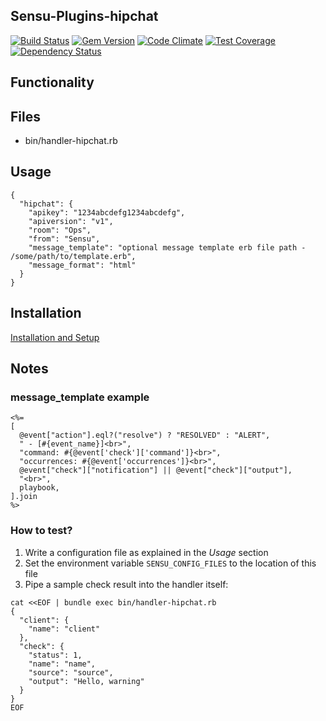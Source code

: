 ## Sensu-Plugins-hipchat

[ ![Build Status](https://travis-ci.org/sensu-plugins/sensu-plugins-hipchat.svg?branch=master)](https://travis-ci.org/sensu-plugins/sensu-plugins-hipchat)
[![Gem Version](https://badge.fury.io/rb/sensu-plugins-hipchat.svg)](http://badge.fury.io/rb/sensu-plugins-hipchat)
[![Code Climate](https://codeclimate.com/github/sensu-plugins/sensu-plugins-hipchat/badges/gpa.svg)](https://codeclimate.com/github/sensu-plugins/sensu-plugins-hipchat)
[![Test Coverage](https://codeclimate.com/github/sensu-plugins/sensu-plugins-hipchat/badges/coverage.svg)](https://codeclimate.com/github/sensu-plugins/sensu-plugins-hipchat)
[![Dependency Status](https://gemnasium.com/sensu-plugins/sensu-plugins-hipchat.svg)](https://gemnasium.com/sensu-plugins/sensu-plugins-hipchat)

## Functionality

## Files
 * bin/handler-hipchat.rb

## Usage

```
{
  "hipchat": {
    "apikey": "1234abcdefg1234abcdefg",
    "apiversion": "v1",
    "room": "Ops",
    "from": "Sensu",
    "message_template": "optional message template erb file path - /some/path/to/template.erb",
    "message_format": "html"
  }
}
```
## Installation

[Installation and Setup](http://sensu-plugins.io/docs/installation_instructions.html)

## Notes

### message_template example

```
<%=
[
  @event["action"].eql?("resolve") ? "RESOLVED" : "ALERT",
  " - [#{event_name}]<br>",
  "command: #{@event['check']['command']}<br>",
  "occurrences: #{@event['occurrences']}<br>",
  @event["check"]["notification"] || @event["check"]["output"],
  "<br>",
  playbook,
].join
%>
```

### How to test?

1. Write a configuration file as explained in the *Usage* section
1. Set the environment variable `SENSU_CONFIG_FILES` to the location of this file
1. Pipe a sample check result into the handler itself:
```
cat <<EOF | bundle exec bin/handler-hipchat.rb
{
  "client": {
    "name": "client"
  },
  "check": {
    "status": 1,
    "name": "name",
    "source": "source",
    "output": "Hello, warning"
  }
}
EOF
```
